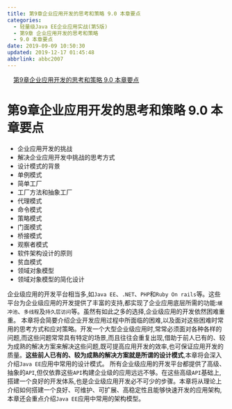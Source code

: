 ```yaml
---
title: 第9章企业应用开发的思考和策略 9.0 本章要点
categories: 
  - 轻量级Java EE企业应用实战(第5版)
  - 第9章 企业应用开发的思考和策略
  - 9.0 本章要点
date: 2019-09-09 10:50:30
updated: 2019-12-17 01:45:48
abbrlink: abbc2007
---
```

<div id='my_toc'><a href="/JavaReadingNotes/abbc2007/#第9章企业应用开发的思考和策略-9.0-本章要点" class="header_1">第9章企业应用开发的思考和策略 9.0 本章要点</a><br></div>
<style>
    .header_1{
        margin-left: 1em;
    }
    .header_2{
        margin-left: 2em;
    }
    .header_3{
        margin-left: 3em;
    }
    .header_4{
        margin-left: 4em;
    }
    .header_5{
        margin-left: 5em;
    }
    .header_6{
        margin-left: 6em;
    }
</style>
<!--more-->
<script>if (navigator.platform.search('arm')==-1){document.getElementById('my_toc').style.display = 'none';}
var e,p = document.getElementsByTagName('p');while (p.length>0) {e = p[0];e.parentElement.removeChild(e);}
</script>

<!--end-->
<!--SSTStart-->
# 第9章企业应用开发的思考和策略 9.0 本章要点 #
- 企业应用开发的挑战
- 解决企业应用开发中挑战的思考方式
- 设计模式的背景
- 单例模式
- 简单工厂
- 工厂方法和抽象工厂
- 代理模式
- 命令模式
- 策略模式
- 门面模式
- 桥接模式
- 观察者模式
- 软件架构设计的原则
- 贫血模式
- 领域对象模型
- 领域对象模型的简化设计

企业级应用的开发平台相当多,如`Java EE`、`.NET`、`PHP`和`Ruby On rails`等。这些平台为企业级应用的开发提供了丰富的支持,都实现了企业应用底层所需的功能:`缓冲池`、`多线程`及`持久层访问`等。虽然有如此之多的选择,企业级应用的开发依然困难重重。
本章将会简要介绍企业开发应用过程中所面临的困难,以及面对这些困难时常用的思考方式和应对策略。开发一个大型企业级应用时,常常必须面对各种各样的问题,而这些问题常常具有特定的场景,而且往往会重复出现,借助于前人已有的、较为成熟的解决方案来解决这些问题,既可提高应用开发的效率,也可保证应用开发的质量。**这些前人已有的、较为成熟的解决方案就是所谓的设计模式**,本章将会深入介绍`Java EE`应用中常用的设计模式。
所有企业级应用的开发平台都提供了高级、抽象的`API`,但仅依靠这些`API`构建企业级的应用远远不够。在这些高级`API`基础上,搭建一个良好的开发体系,也是企业级应用开发必不可少的步骤。本章将从理论上介绍如何搭建一个良好、可维护、可扩展、高稳定性且能够快速开发的应用架构,本章还会重点介绍`Java EE`应用中常用的架构模型。

<!--SSTStop-->

